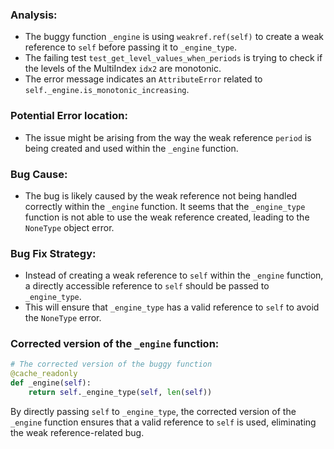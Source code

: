 ### Analysis:
- The buggy function `_engine` is using `weakref.ref(self)` to create a weak reference to `self` before passing it to `_engine_type`.
- The failing test `test_get_level_values_when_periods` is trying to check if the levels of the MultiIndex `idx2` are monotonic.
- The error message indicates an `AttributeError` related to `self._engine.is_monotonic_increasing`.

### Potential Error location:
- The issue might be arising from the way the weak reference `period` is being created and used within the `_engine` function.

### Bug Cause:
- The bug is likely caused by the weak reference not being handled correctly within the `_engine` function. It seems that the `_engine_type` function is not able to use the weak reference created, leading to the `NoneType` object error.

### Bug Fix Strategy:
- Instead of creating a weak reference to `self` within the `_engine` function, a directly accessible reference to `self` should be passed to `_engine_type`.
- This will ensure that `_engine_type` has a valid reference to `self` to avoid the `NoneType` error.

### Corrected version of the `_engine` function:
```python
# The corrected version of the buggy function
@cache_readonly
def _engine(self):
    return self._engine_type(self, len(self))
```

By directly passing `self` to `_engine_type`, the corrected version of the `_engine` function ensures that a valid reference to `self` is used, eliminating the weak reference-related bug.